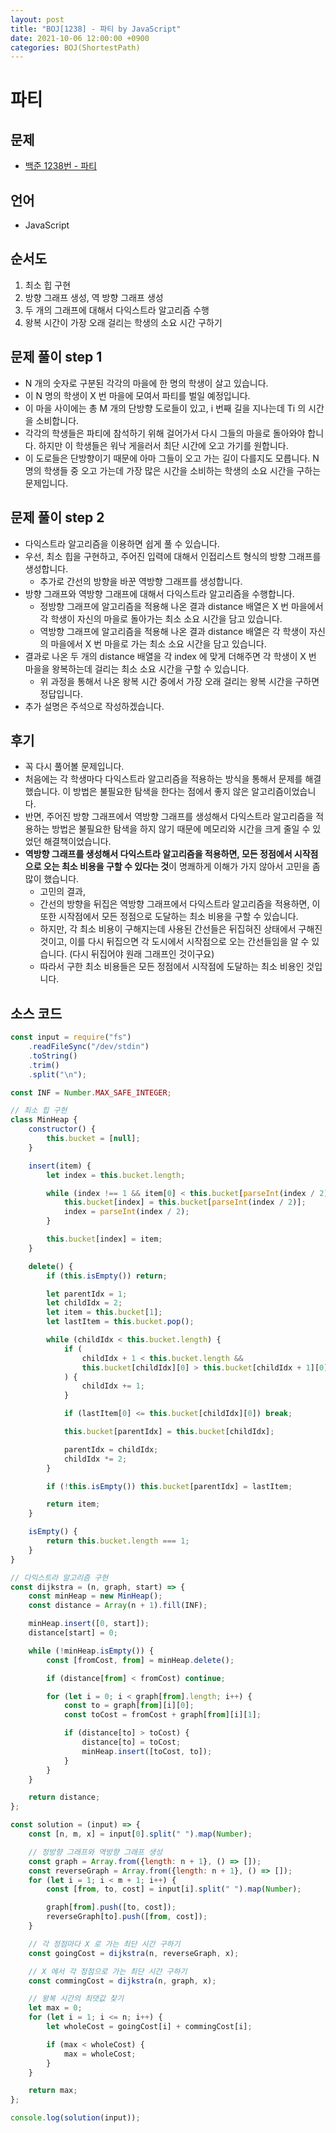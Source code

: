 ```yaml
---
layout: post
title: "BOJ[1238] - 파티 by JavaScript"
date: 2021-10-06 12:00:00 +0900
categories: BOJ(ShortestPath)
---
```


# 파티

## 문제

- [백준 1238번 - 파티](https://www.acmicpc.net/problem/1238)

## 언어

- JavaScript

## 순서도

1. 최소 힙 구현
2. 방향 그래프 생성, 역 방향 그래프 생성
3. 두 개의 그래프에 대해서 다익스트라 알고리즘 수행
4. 왕복 시간이 가장 오래 걸리는 학생의 소요 시간 구하기

## 문제 풀이 step 1

- N 개의 숫자로 구분된 각각의 마을에 한 명의 학생이 살고 있습니다.
- 이 N 명의 학생이 X 번 마을에 모여서 파티를 벌일 예정입니다.
- 이 마을 사이에는 총 M 개의 단방향 도로들이 있고, i 번째 길을 지나는데 Ti 의 시간을 소비합니다.
- 각각의 학생들은 파티에 참석하기 위해 걸어가서 다시 그들의 마을로 돌아와야 합니다. 하지만 이 학생들은 워낙 게을러서 최단 시간에 오고 가기를 원합니다.
- 이 도로들은 단방향이기 때문에 아마 그들이 오고 가는 길이 다를지도 모릅니다. N 명의 학생들 중 오고 가는데 가장 많은 시간을 소비하는 학생의 소요 시간을 구하는 문제입니다.

## 문제 풀이 step 2

- 다익스트라 알고리즘을 이용하면 쉽게 풀 수 있습니다.
- 우선, 최소 힙을 구현하고, 주어진 입력에 대해서 인접리스트 형식의 방향 그래프를 생성합니다.
  - 추가로 간선의 방향을 바꾼 역방향 그래프를 생성합니다.
- 방향 그래프와 역방향 그래프에 대해서 다익스트라 알고리즘을 수행합니다.
  - 정방향 그래프에 알고리즘을 적용해 나온 결과 distance 배열은 X 번 마을에서 각 학생이 자신의 마을로 돌아가는 최소 소요 시간을 담고 있습니다.
  - 역방향 그래프에 알고리즘을 적용해 나온 결과 distance 배열은 각 학생이 자신의 마을에서 X 번 마을로 가는 최소 소요 시간을 담고 있습니다.
- 결과로 나온 두 개의 distance 배열을 각 index 에 맞게 더해주면 각 학생이 X 번 마을을 왕복하는데 걸리는 최소 소요 시간을 구할 수 있습니다.
  - 위 과정을 통해서 나온 왕복 시간 중에서 가장 오래 걸리는 왕복 시간을 구하면 정답입니다.
- 추가 설명은 주석으로 작성하겠습니다.

## 후기

- 꼭 다시 풀어볼 문제입니다.
- 처음에는 각 학생마다 다익스트라 알고리즘을 적용하는 방식을 통해서 문제를 해결했습니다. 이 방법은 불필요한 탐색을 한다는 점에서 좋지 않은 알고리즘이었습니다.
- 반면, 주어진 방향 그래프에서 역방향 그래프를 생성해서 다익스트라 알고리즘을 적용하는 방법은 불필요한 탐색을 하지 않기 때문에 메모리와 시간을 크게 줄일 수 있었던 해결책이었습니다.
- **역방향 그래프를 생성해서 다익스트라 알고리즘을 적용하면, 모든 정점에서 시작점으로 오는 최소 비용을 구할 수 있다는 것**이 명쾌하게 이해가 가지 않아서 고민을 좀 많이 했습니다.
  - 고민의 결과,
  - 간선의 방향을 뒤집은 역방향 그래프에서 다익스트라 알고리즘을 적용하면, 이 또한 시작점에서 모든 정점으로 도달하는 최소 비용을 구할 수 있습니다.
  - 하지만, 각 최소 비용이 구해지는데 사용된 간선들은 뒤집혀진 상태에서 구해진 것이고, 이를 다시 뒤집으면 각 도시에서 시작점으로 오는 간선들임을 알 수 있습니다. (다시 뒤집어야 원래 그래프인 것이구요)
  - 따라서 구한 최소 비용들은 모든 정점에서 시작점에 도달하는 최소 비용인 것입니다.

## 소스 코드

```javascript
const input = require("fs")
	.readFileSync("/dev/stdin")
	.toString()
	.trim()
	.split("\n");

const INF = Number.MAX_SAFE_INTEGER;

// 최소 힙 구현
class MinHeap {
	constructor() {
		this.bucket = [null];
	}

	insert(item) {
		let index = this.bucket.length;

		while (index !== 1 && item[0] < this.bucket[parseInt(index / 2)][0]) {
			this.bucket[index] = this.bucket[parseInt(index / 2)];
			index = parseInt(index / 2);
		}

		this.bucket[index] = item;
	}

	delete() {
		if (this.isEmpty()) return;

		let parentIdx = 1;
		let childIdx = 2;
		let item = this.bucket[1];
		let lastItem = this.bucket.pop();

		while (childIdx < this.bucket.length) {
			if (
				childIdx + 1 < this.bucket.length &&
				this.bucket[childIdx][0] > this.bucket[childIdx + 1][0]
			) {
				childIdx += 1;
			}

			if (lastItem[0] <= this.bucket[childIdx][0]) break;

			this.bucket[parentIdx] = this.bucket[childIdx];

			parentIdx = childIdx;
			childIdx *= 2;
		}

		if (!this.isEmpty()) this.bucket[parentIdx] = lastItem;

		return item;
	}

	isEmpty() {
		return this.bucket.length === 1;
	}
}

// 다익스트라 알고리즘 구현
const dijkstra = (n, graph, start) => {
	const minHeap = new MinHeap();
	const distance = Array(n + 1).fill(INF);

	minHeap.insert([0, start]);
	distance[start] = 0;

	while (!minHeap.isEmpty()) {
		const [fromCost, from] = minHeap.delete();

		if (distance[from] < fromCost) continue;

		for (let i = 0; i < graph[from].length; i++) {
			const to = graph[from][i][0];
			const toCost = fromCost + graph[from][i][1];

			if (distance[to] > toCost) {
				distance[to] = toCost;
				minHeap.insert([toCost, to]);
			}
		}
	}

	return distance;
};

const solution = (input) => {
	const [n, m, x] = input[0].split(" ").map(Number);

	// 정방향 그래프와 역방향 그래프 생성
	const graph = Array.from({length: n + 1}, () => []);
	const reverseGraph = Array.from({length: n + 1}, () => []);
	for (let i = 1; i < m + 1; i++) {
		const [from, to, cost] = input[i].split(" ").map(Number);

		graph[from].push([to, cost]);
		reverseGraph[to].push([from, cost]);
	}

	// 각 정점마다 X 로 가는 최단 시간 구하기
	const goingCost = dijkstra(n, reverseGraph, x);

	// X 에서 각 정점으로 가는 최단 시간 구하기
	const commingCost = dijkstra(n, graph, x);

	// 왕복 시간의 최댓값 찾기
	let max = 0;
	for (let i = 1; i <= n; i++) {
		let wholeCost = goingCost[i] + commingCost[i];

		if (max < wholeCost) {
			max = wholeCost;
		}
	}

	return max;
};

console.log(solution(input));
```
